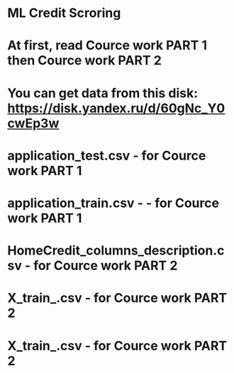 # ML Credit Scroring
# At first, read Cource work PART 1 then Cource work PART 2
# You can get data from this disk: https://disk.yandex.ru/d/60gNc_Y0cwEp3w
# application_test.csv - for Cource work PART 1
# application_train.csv - - for Cource work PART 1
# HomeCredit_columns_description.csv - for Cource work PART 2
# X_train_.csv - for Cource work PART 2
# X_train_.csv - for Cource work PART 2
